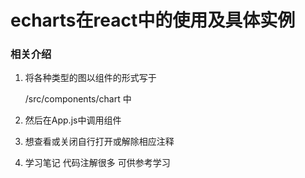 # echarts在react中的使用及具体实例

### 相关介绍

1. 将各种类型的图以组件的形式写于

   /src/components/chart 中

2. 然后在App.js中调用组件
3. 想查看或关闭自行打开或解除相应注释
4. 学习笔记 代码注解很多 可供参考学习

